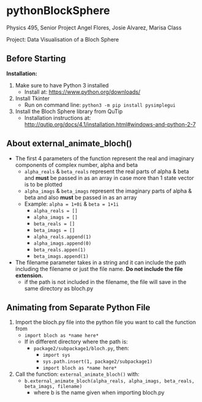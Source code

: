 # pythonBlockSphere

Physics 495, Senior Project
Angel Flores, Josie Alvarez, Marisa Class

Project:
Data Visualisation of a Bloch Sphere

## Before Starting
**Installation:**
1. Make sure to have Python 3 installed
    - Install at: https://www.python.org/downloads/
2. Install Tkinter 
    - Run on command line: `python3 -m pip install pysimplegui`
3. Install the Bloch Sphere library from QuTip
    - Installation instructions at: http://qutip.org/docs/4.1/installation.html#windows-and-python-2-7

## About external_animate_bloch()
- The first 4 parameters of the function represent the real and imaginary components of complex number, alpha and beta
    - `alpha_reals` & `beta_reals` represent the real parts of alpha & beta and **must** be passed in as an array in case more than 1 state vector is to be plotted
    - `alpha_imags` & `beta_imags` represent the imaginary parts of alpha & beta and also **must** be passed in as an array 
    - Example: `alpha = 1+0i` & `beta = 1+1i`
        - `alpha_reals = []`
        - `alpha_imags = []`
        - `beta_reals = []`
        - `beta_imags = []`
        - `alpha_reals.append(1)`
        - `alpha_imags.append(0)`
        - `beta_reals.appen(1)`
        - `beta_imags.append(1)`
- The filename parameter takes in a string and it can include the path including the filename or just the file name. **Do not include the file extension.**
    - if the path is not included in the filename, the file will save in the same directory as bloch.py
## Animating from Separate Python File
1. Import the bloch.py file into the python file you want to call the function from
     - `import bloch as *name here*`
    - If in different directory where the path is: 
        - `package2/subpackage1/bloch.py`, then:
            -  `import sys`
            - `sys.path.insert(1, package2/subpackage1)`
            - `import bloch as *name here*`
2. Call the function: `external_animate_bloch()`
with:
    - `b.external_animate_bloch(alpha_reals, alpha_imags, beta_reals, beta_imags, filename)`
        - where b is the name given when importing bloch.py
            